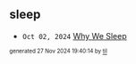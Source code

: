 ## sleep


* <code>Oct 02, 2024</code> [Why We Sleep](2024-10-02T22-03-26-why-we-sleep.md)

<sup><sub>generated 27 Nov 2024 19:40:14 by <a href='https://github.com/senorprogrammer/til'>til</a></sub></sup>
